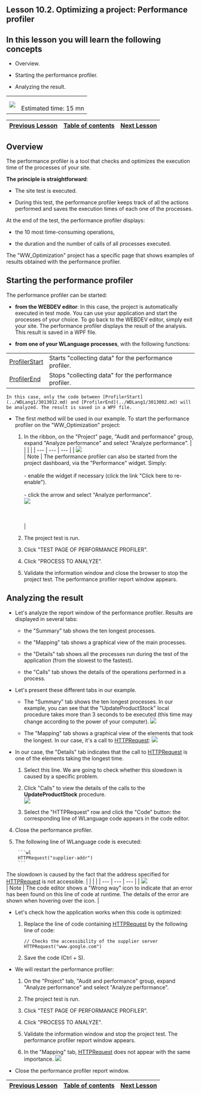 
## Lesson 10.2. Optimizing a project: Performance profiler
<a name="NOTE1"></a>
<a name="NOTE1_1"></a>


## In this lesson you will learn the following concepts
<a name="this_lesson_you_will_learn_the_following_concepts_ELTTEXTE000233"></a>


- Overview.

- Starting the performance profiler.

- Analyzing the result.





|   |   |
| --- | --- |
| ![](https://doc.pcsoft.fr/en-US/images/image.awp?langid=3&name=dur%E9e.png)<br> | <br>Estimated time: 15 mn |

| [Previous Lesson](../TutoWB/1410087204.md) | [Table of contents](../TutoWB/1410087510.md) | [Next Lesson](../TutoWB/1410087210.md) |
| --- | --- | --- |





<a name="NOTE2"></a>
<a name="NOTE2_1"></a>


## Overview
<a name="overview_ELTTEXTE000280"></a>
The performance profiler is a tool that checks and optimizes the execution time of the processes of your site.

**The principle is straightforward**:

- The site test is executed.

- During this test, the performance profiler keeps track of all the actions performed and saves the execution times of each one of the processes.




At the end of the test, the performance profiler displays:

- the 10 most time-consuming operations, 

- the duration and the number of calls of all processes executed.


The "WW_Optimization" project has a specific page that shows examples of results obtained with the performance profiler.

<a name="NOTE3"></a>
<a name="NOTE3_1"></a>


## Starting the performance profiler
<a name="starting_the_performance_profiler_ELTTEXTE000304"></a>
The performance profiler can be started:

- **from the WEBDEV editor**: 
	In this case, the project is automatically executed in test mode. You can use your application and start the processes of your choice. 
	To go back to the WEBDEV editor, simply exit your site. 
	The performance profiler displays the result of the analysis. This result is saved in a WPF file.

- **from one of your WLanguage processes**, with the following functions:
	


|   |   |
| --- | --- |
| [ProfilerStart](../WDLang1/3013012.md) | Starts "collecting data" for the performance profiler. |
| [ProfilerEnd](../WDLang1/3013002.md) | Stops "collecting data" for the performance profiler. |


	In this case, only the code between [ProfilerStart](../WDLang1/3013012.md) and [ProfilerEnd](../WDLang1/3013002.md) will be analyzed. The result is saved in a WPF file.




- The first method will be used in our example. To start the performance profiler on the "WW_Optimization" project:

	1. In the ribbon, on the "Project" page, "Audit and performance" group, expand "Analyze performance" and select "Analyze performance".
			|   |   |   |
| --- | --- | --- |
| ![](https://doc.pcsoft.fr/en-US/images/image.awp?langid=3&name=note.png)<br> | Note | The performance profiler can also be started from the project dashboard, via the "Performance" widget. Simply: <br><br>		- enable the widget if necessary (click the link "Click here to re-enable").<br><br>		- click the arrow and select "Analyze performance". <br>![](https://doc.pcsoft.fr/en-US/images/image.awp?langid=3&name=P10_Analyseur%20de%20performances%20-%20HC%20N%B0001.jpg)<br><br><br><br> |





	2. The project test is run.

	3. Click "TEST PAGE OF PERFORMANCE PROFILER".

	4. Click "PROCESS TO ANALYZE".

	5. Validate the information window and close the browser to stop the project test. The performance profiler report window appears.







<a name="NOTE4"></a>
<a name="NOTE4_1"></a>


## Analyzing the result
<a name="analyzing_the_result_ELTTEXTE000346"></a>


- Let's analyze the report window of the performance profiler. Results are displayed in several tabs:

	- the "Summary" tab shows the ten longest processes.

	- the "Mapping" tab shows a graphical view of the main processes.

	- the "Details" tab shows all the processes run during the test of the application (from the slowest to the fastest).

	- the "Calls" tab shows the details of the operations performed in a process.







- Let's present these different tabs in our example.

	- The "Summary" tab shows the ten longest processes. In our example, you can see that the "UpdateProductStock" local procedure takes more than 3 seconds to be executed (this time may change according to the power of your computer). 
![](https://doc.pcsoft.fr/en-US/images/image.awp?langid=3&name=P10_Analyseur%20de%20performances%20-%20HC%20N%B0002.jpg&type=thumb)


	- The "Mapping" tab shows a graphical view of the elements that took the longest. In our case, it's a call to [HTTPRequest](../WDLang3/3043007.md): 
![](https://doc.pcsoft.fr/en-US/images/image.awp?langid=3&name=P10_Analyseur%20de%20performances%20-%20HC%20N%B0003.jpg&type=thumb)




- In our case, the "Details" tab indicates that the call to [HTTPRequest](../WDLang3/3043007.md) is one of the elements taking the longest time.

	1. Select this line. We are going to check whether this slowdown is caused by a specific problem.

	2. Click "Calls" to view the details of the calls to the **UpdateProductStock** procedure.  
![](https://doc.pcsoft.fr/en-US/images/image.awp?langid=3&name=P10_Analyseur%20de%20performances%20-%20HC%20N%B0005.jpg&type=thumb)


	3. Select the "HTTPRequest" row and click the "Code" button: the corresponding line of WLanguage code appears in the code editor.

4. Close the performance profiler.

5. The following line of WLanguage code is executed:
			
		```wl
		HTTPRequest("supplier-addr")
		```
The slowdown is caused by the fact that the address specified for [HTTPRequest](../WDLang3/3043007.md) is not accessible. 
			|   |   |   |
| --- | --- | --- |
| ![](https://doc.pcsoft.fr/en-US/images/image.awp?langid=3&name=note.png)<br> | Note | The code editor shows a "Wrong way" icon to indicate that an error has been found on this line of code at runtime. The details of the error are shown when hovering over the icon. |










- Let's check how the application works when this code is optimized:

	1. Replace the line of code containing [HTTPRequest](../WDLang3/3043007.md) by the following line of code:
			
		```wl
		// Checks the accessibility of the supplier server
		HTTPRequest("www.google.com")
		```


	2. Save the code (Ctrl + S).







- We will restart the performance profiler:

	1. On the "Project" tab, "Audit and performance" group, expand "Analyze performance" and select "Analyze performance".

	2. The project test is run.

	3. Click "TEST PAGE OF PERFORMANCE PROFILER".

	4. Click "PROCESS TO ANALYZE".

	5. Validate the information window and stop the project test. The performance profiler report window appears.

	6. In the "Mapping" tab, [HTTPRequest](../WDLang3/3043007.md) does not appear with the same importance. 
![](https://doc.pcsoft.fr/en-US/images/image.awp?langid=3&name=P10_Analyseur%20de%20performances%20-%20HC%20N%B0006.jpg&type=thumb)








- Close the performance profiler report window.




| [Previous Lesson](../TutoWB/1410087204.md) | [Table of contents](../TutoWB/1410087510.md) | [Next Lesson](../TutoWB/1410087210.md) |
| --- | --- | --- |




